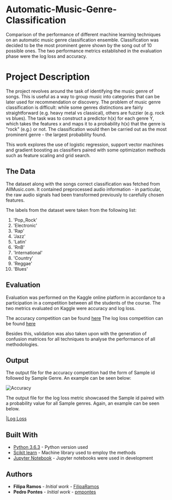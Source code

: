 # Automatic-Music-Genre-Classification

Comparison of the performance of different machine learning techniques on an automatic music genre classification ensemble. Classification was decided to be the most prominent genre shown by the song out of 10 possible ones. The two performance metrics established in the evaluation phase were the log loss and accuracy.


# Project Description

The project revolves around the task of identifying the music genre of songs. This is useful as a way to group music into categories that can be later used for recommendation or discovery. The problem of music genre classification is difficult: while some genres distinctions are fairly straightforward (e.g. heavy metal vs classical), others are fuzzier (e.g. rock vs blues). The task was to construct a predictor h(x) for each genre Y, which takes the features x and maps it to a probability h(x) that the genre is "rock" (e.g.) or not. The classification would then be carried out as the most prominent genre - the largest probability found.

This work explores the use of logistic regression, support vector machines and gradient boosting as classifiers paired with some optimization methods such as feature scaling and grid search.

## The Data

The dataset along with the songs correct classification was fetched from AllMusic.com. It contained preprocessed audio information - in particular, the raw audio signals had been transformed previously to carefully chosen features. 

The labels from the dataset were taken from the following list:

1. 'Pop_Rock'
2. 'Electronic'
3. 'Rap'
4. 'Jazz'
5. 'Latin'
6. 'RnB'
7. 'International'
8. 'Country'
9. 'Reggae'
10. 'Blues'

## Evaluation

Evaluation was performed on the Kaggle online platform in accordance to a participation in a competition between all the students of the course. The two metrics evaluated on Kaggle were accuracy and log loss.

The accuracy competition can be found [here](https://www.kaggle.com/c/mlbp-2017-da-challenge-accuracy)
The log loss competition can be found [here](https://www.kaggle.com/c/mlbp-2017-da-challenge-logloss)

Besides this, validation was also taken upon with the generation of confusion matrices for all techniques to analyse the performance of all methodologies.

## Output

The output file for the accuracy competition had the form of Sample id followed by Sample Genre. An example can be seen below:

![Accuracy](https://raw.githubusercontent.com/FilipaRamos/Automatic-Music-Genre-Classification/Resources/output_accuracy.png)

The output file for the log loss metric showcased the Sample id paired with a probability value for all Sample genres. Again, an example can be seen below.

|[Log Loss](https://raw.githubusercontent.com/FilipaRamos/Automatic-Music-Genre-Classification/Resources/output_log_loss.png)


## Built With

* [Python 3.6.3](https://www.python.org/downloads/release/python-363/) - Python version used
* [Scikit learn](http://scikit-learn.org/) - Machine library used to employ the methods
* [Jupyter Notebook](http://jupyter.org/) - Jupyter notebooks were used in development

## Authors

* **Filipa Ramos** - *Initial work* - [FilipaRamos](https://github.com/FilipaRamos)
* **Pedro Pontes** - *Initial work* - [pmpontes](https://github.com/pmpontes)

